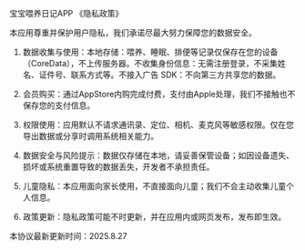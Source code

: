 宝宝喂养日记APP 《隐私政策》

本应用尊重并保护用户隐私，我们承诺尽最大努力保障您的数据安全。

1. 数据收集与使用：本地存储：喂养、睡眠、排便等记录仅保存在您的设备（CoreData），不上传服务器。不收集身份信息：无需注册登录，不采集姓名、证件号、联系方式等。不接入广告 SDK：不向第三方共享您的数据。

2. 会员购买：通过AppStore内购完成付费，支付由Apple处理，我们不接触也不保存您的支付信息。

3. 权限使用：应用默认不请求通讯录、定位、相机、麦克风等敏感权限。仅在您导出数据或分享时调用系统相关能力。

4. 数据安全与风险提示：数据仅存储在本地，请妥善保管设备；如因设备遗失、损坏或系统重置导致的数据丢失，开发者不承担责任。

5. 儿童隐私：本应用面向家长使用，不直接面向儿童；我们不会主动收集儿童个人信息。

6. 政策更新：隐私政策可能不时更新，并在应用内或网页发布，发布即生效。

本协议最新更新时间：2025.8.27

